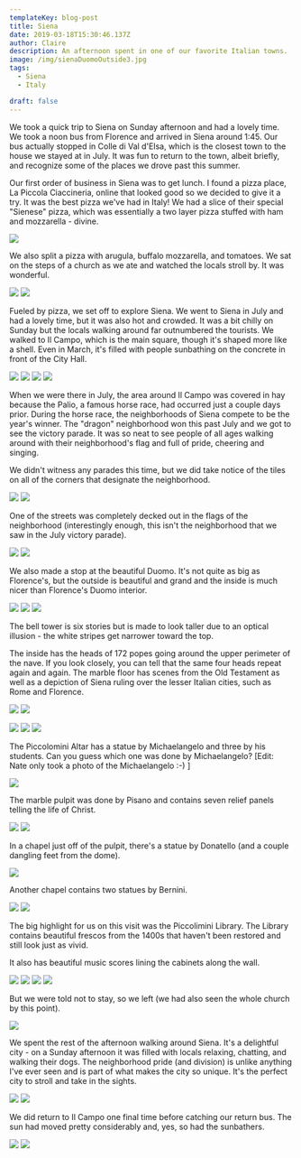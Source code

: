 ```yaml
---
templateKey: blog-post
title: Siena
date: 2019-03-18T15:30:46.137Z
author: Claire
description: An afternoon spent in one of our favorite Italian towns.
image: /img/sienaDuomoOutside3.jpg
tags:
  - Siena
  - Italy

draft: false
---
```

We took a quick trip to Siena on Sunday afternoon and had a lovely time.  We took a noon bus from Florence and arrived in Siena around 1:45.  Our bus actually stopped in Colle di Val d'Elsa, which is the closest town to the house we stayed at in July.  It was fun to return to the town, albeit briefly, and recognize some of the places we drove past this summer.

Our first order of business in Siena was to get lunch.  I found a pizza place, La Piccola Ciaccineria, online that looked good so we decided to give it a try.  It was the best pizza we've had in Italy!  We had a slice of their special "Sienese" pizza, which was essentially a two layer pizza stuffed with ham and mozzarella - divine. 

![](/img/florence/sienaPizzaSienese.jpg)

We also split a pizza with arugula, buffalo mozzarella, and tomatoes.  We sat on the steps of a church as we ate and watched the locals stroll by.  It was wonderful.

![](/img/florence/sienaPizzaClaire.jpg)
![](/img/florence/sienaPizzaPie.jpg)

Fueled by pizza, we set off to explore Siena.  We went to Siena in July and had a lovely time, but it was also hot and crowded.  It was a bit chilly on Sunday but the locals walking around far outnumbered the tourists.  We walked to Il Campo, which is the main square, though it's shaped more like a shell.  Even in March, it's filled with people sunbathing on the concrete in front of the City Hall. 

![](/img/florence/sienaIlCampo1.jpg)
![](/img/florence/sienaIlCampo2.jpg)
![](/img/florence/sienaIlCampo3.jpg)
![](/img/florence/sienaIlCampoBahbes.jpg)

When we were there in July, the area around Il Campo was covered in hay because the Palio, a famous horse race, had occurred just a couple days prior.  During the horse race, the neighborhoods of Siena compete to be the year's winner.  The "dragon" neighborhood won this past July and we got to see the victory parade.  It was so neat to see people of all ages walking around with their neighborhood's flag and full of pride, cheering and singing.

We didn't witness any parades this time, but we did take notice of the tiles on all of the corners that designate the neighborhood. 

![](/img/florence/sienaTiles1.jpg)
![](/img/florence/sienaTiles2.jpg)

One of the streets was completely decked out in the flags of the neighborhood (interestingly enough, this isn't the neighborhood that we saw in the July victory parade).

![](/img/florence/sienaFlags1.jpg)
![](/img/florence/sienaFlags2.jpg)

We also made a stop at the beautiful Duomo.  It's not quite as big as Florence's, but the outside is beautiful and grand and the inside is much nicer than Florence's Duomo interior.

![](/img/florence/sienaDuomoOutside1.jpg)
![](/img/florence/sienaDuomoOutside2.jpg)
![](/img/florence/sienaDuomoOutside3.jpg)

The bell tower is six stories but is made to look taller due to an optical illusion - the white stripes get narrower toward the top.

The inside has the heads of 172 popes going around the upper perimeter of the nave.  If you look closely, you can tell that the same four heads repeat again and again.  The marble floor has scenes from the Old Testament as well as a depiction of Siena ruling over the lesser Italian cities, such as Rome and Florence.

![](/img/florence/sienaDuomoInsideTiles.jpg)
![](/img/florence/sienaDoumoInsidePopeHeads.jpg)

![](/img/florence/sienaDuomoInside1.jpg)
![](/img/florence/sienaDuomoInside2.jpg)
![](/img/florence/sienaDuomoInside3.jpg)

The Piccolomini Altar has a statue by Michaelangelo and three by his students.  Can you guess which one was done by Michaelangelo? [Edit: Nate only took a photo of the Michaelangelo :-) ]

![](/img/florence/sienaDuomoInsideMichaelangelo.jpg)

The marble pulpit was done by Pisano and contains seven relief panels telling the life of Christ.

![](/img/florence/sienaInsideDuomoPulpit1.jpg)
![](/img/florence/sienaInsideDuomoPulpit2.jpg)

In a chapel just off of the pulpit, there's a statue by Donatello (and a couple dangling feet from the dome).

![](/img/florence/sienaDuomoInsideRafael.jpg)


Another chapel contains two statues by Bernini.

![](/img/florence/sienaDuomoInsideBrunello1.jpg)
![](/img/florence/sienaDuomoInsideBrunello2.jpg)


The big highlight for us on this visit was the Piccolimini Library.  The Library contains beautiful frescos from the 1400s that haven't been restored and still look just as vivid.

It also has beautiful music scores lining the cabinets along the wall.

![](/img/florence/sienaDuomoInsideLibrary1.jpg)
![](/img/florence/sienaDuomoInsideLibrary2.jpg)
![](/img/florence/sienaDuomoInsideLibrary3.jpg)
![](/img/florence/sienaDuomoInsideLibrary4.jpg)

But we were told not to stay, so we left (we had also seen the whole church by this point).

![](/img/florence/sienaDuomoPleaseDoNotStay.jpg)

We spent the rest of the afternoon walking around Siena.  It's a delightful city - on a Sunday afternoon it was filled with locals relaxing, chatting, and walking their dogs.  The neighborhood pride (and division) is unlike anything I've ever seen and is part of what makes the city so unique.  It's the perfect city to stroll and take in the sights.

![](/img/florence/sienaSightseeing1.jpg)
![](/img/florence/sienaSightseeing2.jpg)

We did return to Il Campo one final time before catching our return bus.  The sun had moved pretty considerably and, yes, so had the sunbathers.

![](/img/florence/sienaBackAtIlCampo.jpg)
![](/img/florence/sienaBackAtIlCampo2.jpg)
